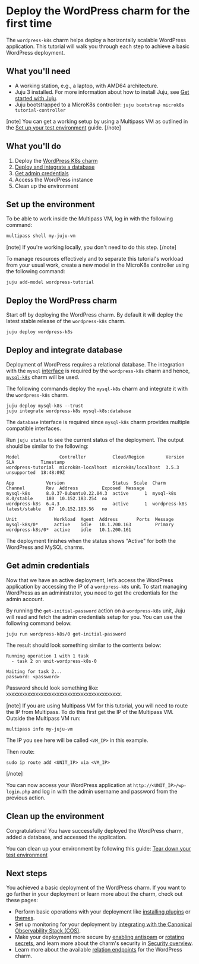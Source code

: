# Deploy the WordPress charm for the first time

The `wordpress-k8s` charm helps deploy a horizontally scalable WordPress application. This
tutorial will walk you through each step to achieve a basic WordPress deployment.

## What you'll need
- A working station, e.g., a laptop, with AMD64 architecture.
- Juju 3 installed. For more information about how to install Juju, see [Get started with Juju](https://canonical-juju.readthedocs-hosted.com/en/3.6/user/tutorial/).
- Juju bootstrapped to a MicroK8s controller: `juju bootstrap microk8s tutorial-controller`

[note]
You can get a working setup by using a Multipass VM as outlined in the [Set up your test environment](https://canonical-juju.readthedocs-hosted.com/en/latest/user/howto/manage-your-deployment/manage-your-deployment-environment/#set-things-up) guide.
[/note]

## What you'll do

1. Deploy the [WordPress K8s charm](https://charmhub.io/wordpress-k8s)
2. [Deploy and integrate a database](#deploy-and-integrate-database)
3. [Get admin credentials](#get-admin-credentials)
4. Access the WordPress instance
5. Clean up the environment

## Set up the environment

To be able to work inside the Multipass VM, log in with the following command:

```bash
multipass shell my-juju-vm
```

[note]
If you're working locally, you don't need to do this step.
[/note]

To manage resources effectively and to separate this tutorial's workload from
your usual work, create a new model in the MicroK8s controller using the following command:


```
juju add-model wordpress-tutorial
```

## Deploy the WordPress charm

Start off by deploying the WordPress charm. By default it will deploy the latest stable release of
the `wordpress-k8s` charm.

```
juju deploy wordpress-k8s
```

## Deploy and integrate database <a name="deploy-and-integrate-database"></a>

Deployment of WordPress requires a relational database. The integration with the
`mysql` [interface](https://documentation.ubuntu.com/juju/3.6/reference/relation/) is required by the `wordpress-k8s`
charm and hence, [`mysql-k8s`](https://charmhub.io/mysql-k8s) charm will be used.

The following commands deploy the `mysql-k8s` charm and integrate it with the `wordpress-k8s` charm.

```
juju deploy mysql-k8s --trust
juju integrate wordpress-k8s mysql-k8s:database
```
The `database` interface is required since `mysql-k8s` charm provides multiple compatible interfaces.

Run `juju status` to see the current status of the deployment. The output should be similar to the following:

```
Model               Controller          Cloud/Region        Version  SLA          Timestamp
wordpress-tutorial  microk8s-localhost  microk8s/localhost  3.5.3    unsupported  18:48:09Z

App            Version                  Status  Scale  Charm          Channel        Rev  Address         Exposed  Message
mysql-k8s      8.0.37-0ubuntu0.22.04.3  active      1  mysql-k8s      8.0/stable     180  10.152.183.254  no
wordpress-k8s  6.4.3                    active      1  wordpress-k8s  latest/stable   87  10.152.183.56   no

Unit              Workload  Agent  Address       Ports  Message
mysql-k8s/0*      active    idle   10.1.200.163         Primary
wordpress-k8s/0*  active    idle   10.1.200.161
```

The deployment finishes when the status shows "Active" for both the WordPress and MySQL charms.

## Get admin credentials <a name="get-admin-credentials"></a>

Now that we have an active deployment, let’s access the WordPress
application by accessing the IP of a `wordpress-k8s` unit. To start managing WordPress as an
administrator, you need to get the credentials for the admin account.

By running the `get-initial-password` action on a `wordpress-k8s` unit, Juju will read and fetch the
admin credentials setup for you. You can use the following command below.

```
juju run wordpress-k8s/0 get-initial-password
```

The result should look something similar to the contents below:

```
Running operation 1 with 1 task
  - task 2 on unit-wordpress-k8s-0

Waiting for task 2...
password: <password>

```

Password should look something like: `XXXXXXXXXXXXXXXXXXXXXXXXXXXXXXXXXXXXXXXXXXX`.

[note]
 If you are using Multipass VM for this tutorial, you will need to route the IP from Multipass. To do this first get the IP of the Multipass VM.
 Outside the Multipass VM run:
 ```
 multipass info my-juju-vm
 ```
 The IP you see here will be called `<VM_IP>` in this example.

 Then route:
 ```
 sudo ip route add <UNIT_IP> via <VM_IP>
 ```
[/note]


You can now access your WordPress application at `http://<UNIT_IP>/wp-login.php` and log in with the admin username and password from the previous action.


## Clean up the environment

Congratulations! You have successfully deployed the WordPress charm, added a database, and accessed the application.

You can clean up your environment by following this guide:
[Tear down your test environment](https://canonical-juju.readthedocs-hosted.com/en/3.6/user/howto/manage-your-deployment/manage-your-deployment-environment/#tear-things-down)

## Next steps

You achieved a basic deployment of the WordPress charm. If you want to go farther in your deployment
or learn more about the charm, check out these pages:

- Perform basic operations with your deployment like
  [installing plugins](https://charmhub.io/wordpress-k8s/docs/how-to-install-plugins)
  or [themes](https://charmhub.io/wordpress-k8s/docs/how-to-install-themes).
- Set up monitoring for your deployment by
  [integrating with the Canonical Observability Stack (COS)](https://charmhub.io/wordpress-k8s/docs/how-to-integrate-with-cos).
- Make your deployment more secure by [enabling antispam](https://charmhub.io/wordpress-k8s/docs/how-to-enable-antispam) or
  [rotating secrets](https://charmhub.io/wordpress-k8s/docs/how-to-rotate-secrets),
  and learn more about the charm's security in
  [Security overview](https://charmhub.io/wordpress-k8s/docs/explanation-security).
- Learn more about the available [relation endpoints](https://charmhub.io/wordpress-k8s/docs/reference-integrations)
  for the WordPress charm.
